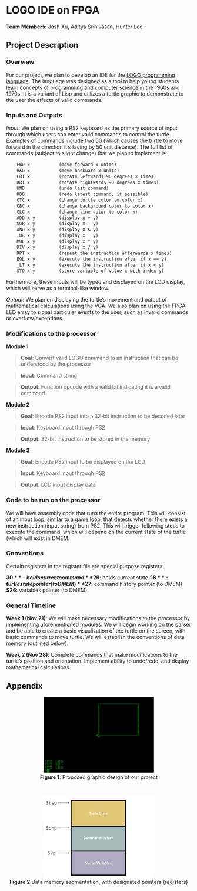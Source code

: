 # LOGO IDE on FPGA

**Team Members**: Josh Xu, Aditya Srinivasan, Hunter Lee


## Project Description

### Overview
For our project, we plan to develop an IDE for the [LOGO programming language](https://en.wikipedia.org/wiki/Logo_(programming_language)). The language was designed as a tool to help young students learn concepts of programming and computer science in the 1960s and 1970s. It is a variant of Lisp and utilizes a turtle graphic to demonstrate to the user the effects of valid commands.

### Inputs and Outputs
_Input_: We plan on using a PS2 keyboard as the primary source of input, through which users can enter valid commands to control the turtle. Examples of commands include fwd 50 (which causes the turtle to move forward in the direction it’s facing by 50 unit distance). The full list of commands (subject to slight change) that we plan to implement is:
```
	FWD x			(move forward x units)
	BKD x			(move backward x units)
	LRT x			(rotate leftwards 90 degrees x times)
	RRT x			(rotate rightwards 90 degrees x times)
	UND			    (undo last command)
	RDO			    (redo latest command, if possible)
	CTC x			(change turtle color to color x)
	CBC x			(change background color to color x)
	CLC x			(change line color to color x)
	ADD x y		    (display x + y)
	SUB x y		    (display x - y)
	AND x y		    (display x & y)
	_OR x y		    (display x | y)
	MUL x y		    (display x * y)
	DIV x y		    (display x / y)
	RPT x			(repeat the instruction afterwards x times)
	EQL x y		    (execute the instruction after if x == y)
	_LT x y		    (execute the instruction after if x < y)	
	STO x y		    (store variable of value x with index y)
```

Furthermore, these inputs will be typed and displayed on the LCD display, which will serve as a terminal-like window.


_Output_: We plan on displaying the turtle’s movement and output of mathematical calculations using the VGA. We also plan on using the FPGA LED array to signal particular events to the user, such as invalid commands or overflow/exceptions.


### Modifications to the processor

**Module 1**

> __Goal__: Convert valid LOGO command to an instruction that can be understood by the processor

> __Input__: Command string

> __Output__: Function opcode with a valid bit indicating it is a valid command

**Module 2**

> __Goal__: Encode PS2 input into a 32-bit instruction to be decoded later

> __Input__: Keyboard input through PS2

> __Output__: 32-bit instruction to be stored in the memory

**Module 3**

> __Goal__: Encode PS2 input to be displayed on the LCD

> __Input__: Keyboard input through PS2

> __Output__: LCD input display data


### Code to be run on the processor

We will have assembly code that runs the entire program. This will consist of an input loop, similar to a game loop, that detects whether there exists a new instruction (input string) from PS2. This will trigger following steps to execute the command, which will depend on the current state of the turtle (which will exist in DMEM. 

### Conventions

Certain registers in the register file are special purpose registers:

**$30**: holds current command
**$29**: holds current state
**$28**: turtle state pointer (to DMEM)
**$27**: command history pointer (to DMEM)
**$26**: variables pointer (to DMEM)

### General Timeline

**Week 1 (Nov 21)**: We will make necessary modifications to the processor by implementing aforementioned modules. We will begin working on the parser and be able to create a basic visualization of the turtle on the screen, with basic commands to move turtle. We will establish the conventions of data memory (outlined below).

**Week 2 (Nov 28)**: Complete commands that make modifications to the turtle’s position and orientation. Implement ability to undo/redo, and display mathematical calculations.


## Appendix


<p align="center">
<img src="/assets/graphic.png" width=300px/> <br />
<b>Figure 1</b>: Proposed graphic design of our project
</p>

<br />

<p align="center">
<img src="/assets/data-memory-segmentation.png" width=300px /><br />
<b>Figure 2</b> Data memory segmentation, with designated pointers (registers)
</p>
